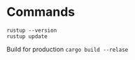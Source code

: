 
# Commands

``` 
rustup --version
rustup update
```


Build for production `cargo build --relase`

